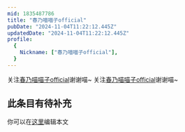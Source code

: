 ```yaml
---
mid: 1835487786
title: "春乃喵喵子official"
pubDate: "2024-11-04T11:22:12.445Z"
updatedDate: "2024-11-04T11:22:12.445Z"
profile:
  {
    Nickname: ["春乃喵喵子official"],
  }
---
```


关注[春乃喵喵子official](https://space.bilibili.com/1835487786)谢谢喵~ 关注[春乃喵喵子official](https://space.bilibili.com/1835487786)谢谢喵~

## 此条目有待补充
你可以在[这里](https://github.com/Yuhanawa/VTuber.ICU/edit/master/src/content/v/春乃喵喵子official/index.md)编辑本文
